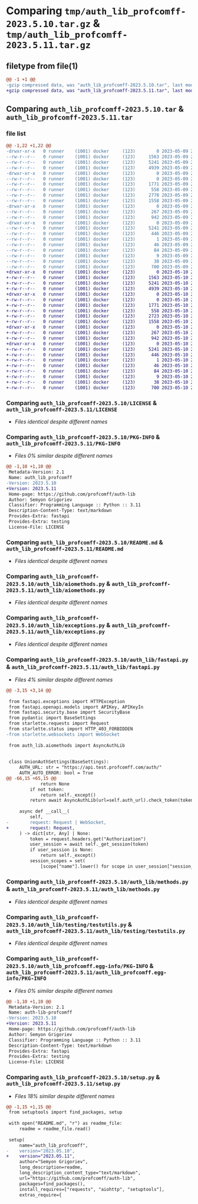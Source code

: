 # Comparing `tmp/auth_lib_profcomff-2023.5.10.tar.gz` & `tmp/auth_lib_profcomff-2023.5.11.tar.gz`

## filetype from file(1)

```diff
@@ -1 +1 @@
-gzip compressed data, was "auth_lib_profcomff-2023.5.10.tar", last modified: Tue May  9 23:27:50 2023, max compression
+gzip compressed data, was "auth_lib_profcomff-2023.5.11.tar", last modified: Wed May 10 23:53:57 2023, max compression
```

## Comparing `auth_lib_profcomff-2023.5.10.tar` & `auth_lib_profcomff-2023.5.11.tar`

### file list

```diff
@@ -1,22 +1,22 @@
-drwxr-xr-x   0 runner    (1001) docker     (123)        0 2023-05-09 23:27:50.057726 auth_lib_profcomff-2023.5.10/
--rw-r--r--   0 runner    (1001) docker     (123)     1563 2023-05-09 23:27:38.000000 auth_lib_profcomff-2023.5.10/LICENSE
--rw-r--r--   0 runner    (1001) docker     (123)     5241 2023-05-09 23:27:50.057726 auth_lib_profcomff-2023.5.10/PKG-INFO
--rw-r--r--   0 runner    (1001) docker     (123)     4939 2023-05-09 23:27:38.000000 auth_lib_profcomff-2023.5.10/README.md
-drwxr-xr-x   0 runner    (1001) docker     (123)        0 2023-05-09 23:27:50.053726 auth_lib_profcomff-2023.5.10/auth_lib/
--rw-r--r--   0 runner    (1001) docker     (123)        0 2023-05-09 23:27:38.000000 auth_lib_profcomff-2023.5.10/auth_lib/__init__.py
--rw-r--r--   0 runner    (1001) docker     (123)     1771 2023-05-09 23:27:38.000000 auth_lib_profcomff-2023.5.10/auth_lib/aiomethods.py
--rw-r--r--   0 runner    (1001) docker     (123)      558 2023-05-09 23:27:38.000000 auth_lib_profcomff-2023.5.10/auth_lib/exceptions.py
--rw-r--r--   0 runner    (1001) docker     (123)     2778 2023-05-09 23:27:38.000000 auth_lib_profcomff-2023.5.10/auth_lib/fastapi.py
--rw-r--r--   0 runner    (1001) docker     (123)     1558 2023-05-09 23:27:38.000000 auth_lib_profcomff-2023.5.10/auth_lib/methods.py
-drwxr-xr-x   0 runner    (1001) docker     (123)        0 2023-05-09 23:27:50.053726 auth_lib_profcomff-2023.5.10/auth_lib/testing/
--rw-r--r--   0 runner    (1001) docker     (123)      267 2023-05-09 23:27:38.000000 auth_lib_profcomff-2023.5.10/auth_lib/testing/__init__.py
--rw-r--r--   0 runner    (1001) docker     (123)      942 2023-05-09 23:27:38.000000 auth_lib_profcomff-2023.5.10/auth_lib/testing/testutils.py
-drwxr-xr-x   0 runner    (1001) docker     (123)        0 2023-05-09 23:27:50.053726 auth_lib_profcomff-2023.5.10/auth_lib_profcomff.egg-info/
--rw-r--r--   0 runner    (1001) docker     (123)     5241 2023-05-09 23:27:50.000000 auth_lib_profcomff-2023.5.10/auth_lib_profcomff.egg-info/PKG-INFO
--rw-r--r--   0 runner    (1001) docker     (123)      446 2023-05-09 23:27:50.000000 auth_lib_profcomff-2023.5.10/auth_lib_profcomff.egg-info/SOURCES.txt
--rw-r--r--   0 runner    (1001) docker     (123)        1 2023-05-09 23:27:50.000000 auth_lib_profcomff-2023.5.10/auth_lib_profcomff.egg-info/dependency_links.txt
--rw-r--r--   0 runner    (1001) docker     (123)       46 2023-05-09 23:27:50.000000 auth_lib_profcomff-2023.5.10/auth_lib_profcomff.egg-info/entry_points.txt
--rw-r--r--   0 runner    (1001) docker     (123)       84 2023-05-09 23:27:50.000000 auth_lib_profcomff-2023.5.10/auth_lib_profcomff.egg-info/requires.txt
--rw-r--r--   0 runner    (1001) docker     (123)        9 2023-05-09 23:27:50.000000 auth_lib_profcomff-2023.5.10/auth_lib_profcomff.egg-info/top_level.txt
--rw-r--r--   0 runner    (1001) docker     (123)       38 2023-05-09 23:27:50.057726 auth_lib_profcomff-2023.5.10/setup.cfg
--rw-r--r--   0 runner    (1001) docker     (123)      700 2023-05-09 23:27:38.000000 auth_lib_profcomff-2023.5.10/setup.py
+drwxr-xr-x   0 runner    (1001) docker     (123)        0 2023-05-10 23:53:57.294563 auth_lib_profcomff-2023.5.11/
+-rw-r--r--   0 runner    (1001) docker     (123)     1563 2023-05-10 23:53:46.000000 auth_lib_profcomff-2023.5.11/LICENSE
+-rw-r--r--   0 runner    (1001) docker     (123)     5241 2023-05-10 23:53:57.294563 auth_lib_profcomff-2023.5.11/PKG-INFO
+-rw-r--r--   0 runner    (1001) docker     (123)     4939 2023-05-10 23:53:46.000000 auth_lib_profcomff-2023.5.11/README.md
+drwxr-xr-x   0 runner    (1001) docker     (123)        0 2023-05-10 23:53:57.294563 auth_lib_profcomff-2023.5.11/auth_lib/
+-rw-r--r--   0 runner    (1001) docker     (123)        0 2023-05-10 23:53:46.000000 auth_lib_profcomff-2023.5.11/auth_lib/__init__.py
+-rw-r--r--   0 runner    (1001) docker     (123)     1771 2023-05-10 23:53:46.000000 auth_lib_profcomff-2023.5.11/auth_lib/aiomethods.py
+-rw-r--r--   0 runner    (1001) docker     (123)      558 2023-05-10 23:53:46.000000 auth_lib_profcomff-2023.5.11/auth_lib/exceptions.py
+-rw-r--r--   0 runner    (1001) docker     (123)     2723 2023-05-10 23:53:46.000000 auth_lib_profcomff-2023.5.11/auth_lib/fastapi.py
+-rw-r--r--   0 runner    (1001) docker     (123)     1558 2023-05-10 23:53:46.000000 auth_lib_profcomff-2023.5.11/auth_lib/methods.py
+drwxr-xr-x   0 runner    (1001) docker     (123)        0 2023-05-10 23:53:57.294563 auth_lib_profcomff-2023.5.11/auth_lib/testing/
+-rw-r--r--   0 runner    (1001) docker     (123)      267 2023-05-10 23:53:46.000000 auth_lib_profcomff-2023.5.11/auth_lib/testing/__init__.py
+-rw-r--r--   0 runner    (1001) docker     (123)      942 2023-05-10 23:53:46.000000 auth_lib_profcomff-2023.5.11/auth_lib/testing/testutils.py
+drwxr-xr-x   0 runner    (1001) docker     (123)        0 2023-05-10 23:53:57.294563 auth_lib_profcomff-2023.5.11/auth_lib_profcomff.egg-info/
+-rw-r--r--   0 runner    (1001) docker     (123)     5241 2023-05-10 23:53:57.000000 auth_lib_profcomff-2023.5.11/auth_lib_profcomff.egg-info/PKG-INFO
+-rw-r--r--   0 runner    (1001) docker     (123)      446 2023-05-10 23:53:57.000000 auth_lib_profcomff-2023.5.11/auth_lib_profcomff.egg-info/SOURCES.txt
+-rw-r--r--   0 runner    (1001) docker     (123)        1 2023-05-10 23:53:57.000000 auth_lib_profcomff-2023.5.11/auth_lib_profcomff.egg-info/dependency_links.txt
+-rw-r--r--   0 runner    (1001) docker     (123)       46 2023-05-10 23:53:57.000000 auth_lib_profcomff-2023.5.11/auth_lib_profcomff.egg-info/entry_points.txt
+-rw-r--r--   0 runner    (1001) docker     (123)       84 2023-05-10 23:53:57.000000 auth_lib_profcomff-2023.5.11/auth_lib_profcomff.egg-info/requires.txt
+-rw-r--r--   0 runner    (1001) docker     (123)        9 2023-05-10 23:53:57.000000 auth_lib_profcomff-2023.5.11/auth_lib_profcomff.egg-info/top_level.txt
+-rw-r--r--   0 runner    (1001) docker     (123)       38 2023-05-10 23:53:57.294563 auth_lib_profcomff-2023.5.11/setup.cfg
+-rw-r--r--   0 runner    (1001) docker     (123)      700 2023-05-10 23:53:46.000000 auth_lib_profcomff-2023.5.11/setup.py
```

### Comparing `auth_lib_profcomff-2023.5.10/LICENSE` & `auth_lib_profcomff-2023.5.11/LICENSE`

 * *Files identical despite different names*

### Comparing `auth_lib_profcomff-2023.5.10/PKG-INFO` & `auth_lib_profcomff-2023.5.11/PKG-INFO`

 * *Files 0% similar despite different names*

```diff
@@ -1,10 +1,10 @@
 Metadata-Version: 2.1
 Name: auth_lib_profcomff
-Version: 2023.5.10
+Version: 2023.5.11
 Home-page: https://github.com/profcomff/auth-lib
 Author: Semyon Grigoriev
 Classifier: Programming Language :: Python :: 3.11
 Description-Content-Type: text/markdown
 Provides-Extra: fastapi
 Provides-Extra: testing
 License-File: LICENSE
```

### Comparing `auth_lib_profcomff-2023.5.10/README.md` & `auth_lib_profcomff-2023.5.11/README.md`

 * *Files identical despite different names*

### Comparing `auth_lib_profcomff-2023.5.10/auth_lib/aiomethods.py` & `auth_lib_profcomff-2023.5.11/auth_lib/aiomethods.py`

 * *Files identical despite different names*

### Comparing `auth_lib_profcomff-2023.5.10/auth_lib/exceptions.py` & `auth_lib_profcomff-2023.5.11/auth_lib/exceptions.py`

 * *Files identical despite different names*

### Comparing `auth_lib_profcomff-2023.5.10/auth_lib/fastapi.py` & `auth_lib_profcomff-2023.5.11/auth_lib/fastapi.py`

 * *Files 4% similar despite different names*

```diff
@@ -3,15 +3,14 @@
 
 from fastapi.exceptions import HTTPException
 from fastapi.openapi.models import APIKey, APIKeyIn
 from fastapi.security.base import SecurityBase
 from pydantic import BaseSettings
 from starlette.requests import Request
 from starlette.status import HTTP_403_FORBIDDEN
-from starlette.websockets import WebSocket
 
 from auth_lib.aiomethods import AsyncAuthLib
 
 
 class UnionAuthSettings(BaseSettings):
     AUTH_URL: str = "https://api.test.profcomff.com/auth/"
     AUTH_AUTO_ERROR: bool = True
@@ -66,15 +65,15 @@
             return None
         if not token:
             return self._except()
         return await AsyncAuthLib(url=self.auth_url).check_token(token)
 
     async def __call__(
         self,
-        request: Request | WebSocket,
+        request: Request,
     ) -> dict[str, Any] | None:
         token = request.headers.get("Authorization")
         user_session = await self._get_session(token)
         if user_session is None:
             return self._except()
         session_scopes = set(
             [scope["name"].lower() for scope in user_session["session_scopes"]]
```

### Comparing `auth_lib_profcomff-2023.5.10/auth_lib/methods.py` & `auth_lib_profcomff-2023.5.11/auth_lib/methods.py`

 * *Files identical despite different names*

### Comparing `auth_lib_profcomff-2023.5.10/auth_lib/testing/testutils.py` & `auth_lib_profcomff-2023.5.11/auth_lib/testing/testutils.py`

 * *Files identical despite different names*

### Comparing `auth_lib_profcomff-2023.5.10/auth_lib_profcomff.egg-info/PKG-INFO` & `auth_lib_profcomff-2023.5.11/auth_lib_profcomff.egg-info/PKG-INFO`

 * *Files 0% similar despite different names*

```diff
@@ -1,10 +1,10 @@
 Metadata-Version: 2.1
 Name: auth-lib-profcomff
-Version: 2023.5.10
+Version: 2023.5.11
 Home-page: https://github.com/profcomff/auth-lib
 Author: Semyon Grigoriev
 Classifier: Programming Language :: Python :: 3.11
 Description-Content-Type: text/markdown
 Provides-Extra: fastapi
 Provides-Extra: testing
 License-File: LICENSE
```

### Comparing `auth_lib_profcomff-2023.5.10/setup.py` & `auth_lib_profcomff-2023.5.11/setup.py`

 * *Files 18% similar despite different names*

```diff
@@ -1,15 +1,15 @@
 from setuptools import find_packages, setup
 
 with open("README.md", "r") as readme_file:
     readme = readme_file.read()
 
 setup(
     name="auth_lib_profcomff",
-    version="2023.05.10",
+    version="2023.05.11",
     author="Semyon Grigoriev",
     long_description=readme,
     long_description_content_type="text/markdown",
     url="https://github.com/profcomff/auth-lib",
     packages=find_packages(),
     install_requires=["requests", "aiohttp", "setuptools"],
     extras_require={
```

